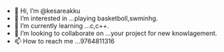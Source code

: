 - 👋 Hi, I’m @kesareakku
- 👀 I’m interested in ...playing basketboll,swminhg.
- 🌱 I’m currently learning ...c,c++.
- 💞️ I’m looking to collaborate on ...your project for new knowlagement.
- 📫 How to reach me ...9764811316

<!---
kesareakku/kesareakku is a ✨ special ✨ repository because its `README.md` (this file) appears on your GitHub profile.
You can click the Preview link to take a look at your changes.
--->
